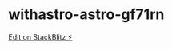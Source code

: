 # withastro-astro-gf71rn

[Edit on StackBlitz ⚡️](https://stackblitz.com/edit/withastro-astro-gf71rn)